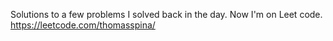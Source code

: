 Solutions to a few problems I solved back in the day. Now I'm on Leet code.
https://leetcode.com/thomasspina/

